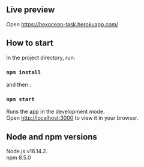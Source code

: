## Live preview

Open https://hexocean-task.herokuapp.com/

## How to start

In the project directory, run:

### `npm install`

and then :

### `npm start`

Runs the app in the development mode.\
Open [http://localhost:3000](http://localhost:3000) to view it in your browser.

## Node and npm versions

Node.js v16.14.2.\
npm 8.5.0
